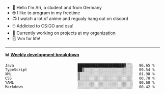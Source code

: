 * 👋 Hello I'm Ari, a student and from Germany
* 🤓 I like to program in my freetime
* 📺 I watch a lot of anime and regualy hang out on discord
* 🖱️ Addicted to CS:GO and osu!
* 👷 Currently working on projects at my [organization](https://github.com/aridevelopment-de)
* 🗒️ Vim for life!

<hr />

**📊 [Weekly development breakdown](https://wakatime.com/@Ari24)**

<!--START_SECTION:waka-->

```text
Java                             █████████████████████▓░░░   86.65 %
TypeScript                       ██▒░░░░░░░░░░░░░░░░░░░░░░   09.54 %
XML                              ▒░░░░░░░░░░░░░░░░░░░░░░░░   01.98 %
CSS                              ▒░░░░░░░░░░░░░░░░░░░░░░░░   00.78 %
YAML                             ░░░░░░░░░░░░░░░░░░░░░░░░░   00.60 %
Markdown                         ░░░░░░░░░░░░░░░░░░░░░░░░░   00.42 %
```

<!--END_SECTION:waka-->
